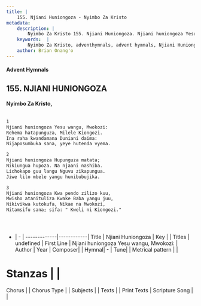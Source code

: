 ```yaml
---
title: |
    155. Njiani Huniongoza - Nyimbo Za Kristo
metadata:
    description: |
        Nyimbo Za Kristo 155. Njiani Huniongoza. Njiani huniongoza Yesu wangu, Mwokozi:  Rehema hatapunguza, Milele Kiongozi.  Ina raha kwandamana Duniani daima: Nijaposumbuka sana, yeye hutenda vyema.  
    keywords:  |
        Nyimbo Za Kristo, adventhymnals, advent hymnals, Njiani Huniongoza, Njiani huniongoza Yesu wangu, Mwokozi: . 
    author: Brian Onang'o
---
```


#### Advent Hymnals
## 155. NJIANI HUNIONGOZA
####  Nyimbo Za Kristo,

```txt

1
Njiani huniongoza Yesu wangu, Mwokozi: 
Rehema hatapunguza, Milele Kiongozi. 
Ina raha kwandamana Duniani daima:
Nijaposumbuka sana, yeye hutenda vyema.

2
Njiani huniongoza Hupunguza matata; 
Nikiungua hupoza. Na njaani nashiba. 
Lichokapo guu langu Nguvu zikapungua. 
Jiwe lilo mbele yangu hunibubujika.

3
Njiani huniongoza Kwa pendo zilizo kuu,
Mwisho atanituliza Kwake Baba yangu juu,
Nikivikwa kutokufa, Nikae na Mwokozi, 
Nitamsifu sana; sifa: " Kweli ni Kiongozi." 





```

- |   -  |
-------------|------------|
Title | Njiani Huniongoza |
Key |  |
Titles | undefined |
First Line | Njiani huniongoza Yesu wangu, Mwokozi:  |
Author | 
Year | 
Composer| |
Hymnal|  - |
Tune|  |
Metrical pattern | |
# Stanzas |  |
Chorus |  |
Chorus Type |  |
Subjects | |
Texts |  |
Print Texts | 
Scripture Song |  |
    
